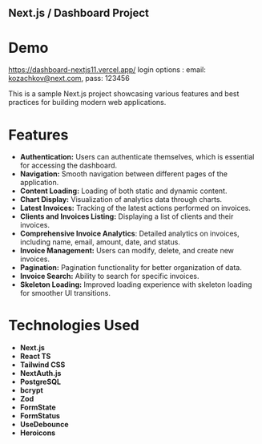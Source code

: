 ## Next.js / Dashboard  Project 

# Demo
https://dashboard-nextjs11.vercel.app/
login options : email: kozachkov@next.com, pass: 123456

This is a sample Next.js project showcasing various features and best practices for building modern web applications. 

# Features
- **Authentication:** Users can authenticate themselves, which is essential for accessing the dashboard.
- **Navigation:** Smooth navigation between different pages of the application.
- **Content Loading:** Loading of both static and dynamic content.
- **Chart Display:** Visualization of analytics data through charts.
- **Latest Invoices:** Tracking of the latest actions performed on invoices.
- **Clients and Invoices Listing:** Displaying a list of clients and their invoices.
- **Comprehensive Invoice Analytics**: Detailed analytics on invoices, including name, email, amount, date, and status.
- **Invoice Management:** Users can modify, delete, and create new invoices.
- **Pagination:** Pagination functionality for better organization of data.
- **Invoice Search:** Ability to search for specific invoices.
- **Skeleton Loading:** Improved loading experience with skeleton loading for smoother UI transitions.

# Technologies Used
- **Next.js**
- **React TS**
- **Tailwind CSS**
- **NextAuth.js**
- **PostgreSQL**
- **bcrypt**
- **Zod**
- **FormState**
- **FormStatus**
- **UseDebounce**
- **Heroicons**

